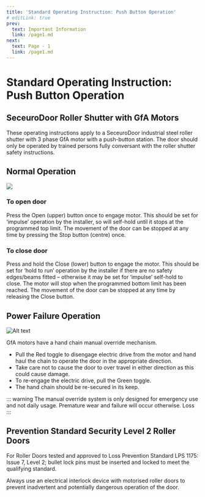 ```yaml
---
title: 'Standard Operating Instruction: Push Button Operation'
# editLink: true
prev:
  text: Important Information
  link: /page1.md
next:
  text: Page - 1
  link: /page1.md
---
```


# Standard Operating Instruction: Push Button Operation

## SeceuroDoor Roller Shutter with GfA Motors

These operating instructions apply to a SeceuroDoor industrial steel roller shutter with 3 phase GfA motor with a push-button station. The door should only be operated by trained persons fully conversant with the roller shutter safety instructions.

## Normal Operation

<div class="flex w-full justify-content-center bg-blue-700">
<img src="/images/controller.png"/>
</div>

### To open door

Press the Open (upper) button once to engage motor. This should be set for ‘impulse’ operation by the installer, so will self-hold until it stops at the programmed top limit. The movement of the door can be stopped at any time by pressing the Stop button (centre) once.

### To close door

Press and hold the Close (lower) button to engage the motor. This should be set for ‘hold to run’ operation by the installer if there are no safety edges/beams fitted – otherwise it may be set for ‘impulse’ self-hold to close. The motor will stop when the programmed bottom limit has been reached. The movement of the door can be stopped at any time by releasing the Close button.

## Power Failure Operation

![Alt text](/images/override.png)

GfA motors have a hand chain manual override mechanism.

- Pull the Red toggle to disengage electric drive from the motor and hand haul the chain to operate the door in the appropriate direction.
- Take care not to cause the door to over travel in either direction as this could cause damage.
- To re-engage the electric drive, pull the Green toggle.
- The hand chain should be re-secured in its keep.

::: warning
The manual override system is only designed for emergency use and not daily usage. Premature wear and failure will occur otherwise.
Loss
:::

## Prevention Standard Security Level 2 Roller Doors

For Roller Doors tested and approved to Loss Prevention Standard LPS 1175: Issue 7, Level 2; bullet lock pins must be inserted and locked to meet the qualifying standard.

Always use an electrical interlock device with motorised roller doors to prevent inadvertent and potentially dangerous operation of the door.
